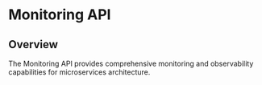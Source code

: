 # Monitoring API

## Overview

The Monitoring API provides comprehensive monitoring and observability capabilities for microservices architecture.
